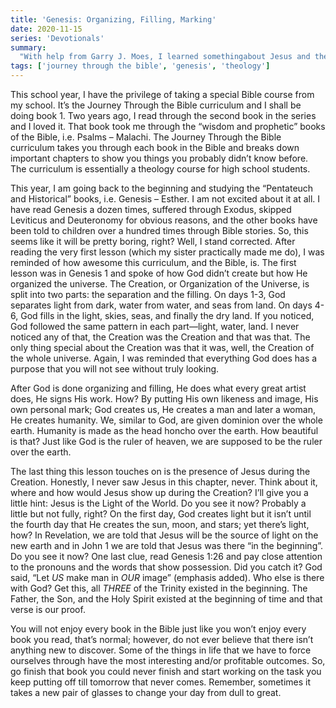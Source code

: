 ```yaml
---
title: 'Genesis: Organizing, Filling, Marking'
date: 2020-11-15
series: 'Devotionals'
summary:
  "With help from Garry J. Moes, I learned somethingabout Jesus and the Trinity through the Book of Genesis. Curious? It was a little bit of a surprise to me, here's what I mean."
tags: ['journey through the bible', 'genesis', 'theology']
---
```


This school year, I have the privilege of taking a special Bible course from my school. It’s the Journey Through the Bible curriculum and I shall be doing book 1. Two years ago, I read through the second book in the series and I loved it. That book took me through the “wisdom and prophetic” books of the Bible, i.e. Psalms – Malachi. The Journey Through the Bible curriculum takes you through each book in the Bible and breaks down important chapters to show you things you probably didn’t know before. The curriculum is essentially a theology course for high school students.

This year, I am going back to the beginning and studying the “Pentateuch and Historical” books, i.e. Genesis – Esther. I am not excited about it at all. I have read Genesis a dozen times, suffered through Exodus, skipped Leviticus and Deuteronomy for obvious reasons, and the other books have been told to children over a hundred times through Bible stories. So, this seems like it will be pretty boring, right? Well, I stand corrected. After reading the very first lesson (which my sister practically made me do), I was reminded of how awesome this curriculum, and the Bible, is. The first lesson was in Genesis 1 and spoke of how God didn’t create but how He organized the universe. The Creation, or Organization of the Universe, is split into two parts: the separation and the filling. On days 1-3, God separates light from dark, water from water, and seas from land. On days 4-6, God fills in the light, skies, seas, and finally the dry land. If you noticed, God followed the same pattern in each part—light, water, land. I never noticed any of that, the Creation was the Creation and that was that. The only thing special about the Creation was that it was, well, the Creation of the whole universe. Again, I was reminded that everything God does has a purpose that you will not see without truly looking.

After God is done organizing and filling, He does what every great artist does, He signs His work. How? By putting His own likeness and image, His own personal mark; God creates us, He creates a man and later a woman, He creates humanity. We, similar to God, are given dominion over the whole earth. Humanity is made as the head honcho over the earth. How beautiful is that? Just like God is the ruler of heaven, we are supposed to be the ruler over the earth.

The last thing this lesson touches on is the presence of Jesus during the Creation. Honestly, I never saw Jesus in this chapter, never. Think about it, where and how would Jesus show up during the Creation? I’ll give you a little hint: Jesus is the Light of the World. Do you see it now? Probably a little but not fully, right? On the first day, God creates light but it isn’t until the fourth day that He creates the sun, moon, and stars; yet there’s light, how? In Revelation, we are told that Jesus will be the source of light on the new earth and in John 1 we are told that Jesus was there “in the beginning”. Do you see it now? One last clue, read Genesis 1:26 and pay close attention to the pronouns and the words that show possession. Did you catch it? God said, “Let *US* make man in *OUR* image” (emphasis added). Who else is there with God? Get this, all *THREE* of the Trinity existed in the beginning. The Father, the Son, and the Holy Spirit existed at the beginning of time and that verse is our proof.

You will not enjoy every book in the Bible just like you won’t enjoy every book you read, that’s normal; however, do not ever believe that there isn’t anything new to discover. Some of the things in life that we have to force ourselves through have the most interesting and/or profitable outcomes. So, go finish that book you could never finish and start working on the task you keep putting off till tomorrow that never comes. Remember, sometimes it takes a new pair of glasses to change your day from dull to great.
